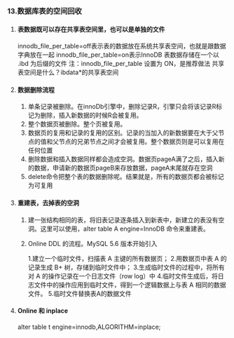 ### 13.数据库表的空间回收

1. #### 表数据既可以存在共享表空间里，也可以是单独的文件

   innodb_file_per_table=off表示表的数据放在系统共享表空间，也就是跟数据字典放在一起
   innodb_file_per_table=on表示InnoDB 表数据存储在一个以 .ibd 为后缀的文件
   注：innodb_file_per_table 设置为 ON，是推荐做法
   共享表空间是什么？ibdata*的共享表空间
   
2. #### 数据删除流程

   1. 单条记录被删除。在innoDb引擎中，删除记录R，引擎只会将该记录R标记为删除，插入新数据的时候R会被复用。
   2. 整个数据页被删除。整个页被复用。
   3. 数据页的复用和记录的复用的区别。记录的当加入的新数据要在大于父节点的值和父节点的兄弟节点之间才会被复用。整个数据页则是可以复用在任何位置
   4. 删除数据和插入数据同样都会造成空洞。数据页pageA满了之后，插入新的数据，申请新的数据页pageB来存放数据，pageA末尾就存在空洞
   5. delete命令把整个表的数据删除呢。结果就是，所有的数据页都会被标记为可复用

3. #### 重建表，去掉表的空洞

   1. 建一张结构相同的表，将旧表记录逐条插入到新表中，新建立的表没有空洞。这里可以使用，alter table A engine=InnoDB 命令来重建表。

   2. Online DDL 的流程。MySQL 5.6 版本开始引入

      1.建立一个临时文件，扫描表 A 主键的所有数据页；
      2.用数据页中表 A 的记录生成 B+ 树，存储到临时文件中；
      3.生成临时文件的过程中，将所有对 A 的操作记录在一个日志文件（row log）中
      4.临时文件生成后，将日志文件中的操作应用到临时文件，得到一个逻辑数据上与表 A 相同的数据文件。
      5.临时文件替换表A的数据文件

4. #### Online 和 inplace
   
   alter table t engine=innodb,ALGORITHM=inplace;


​	

